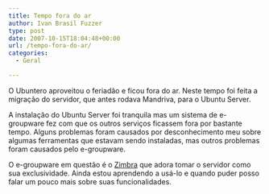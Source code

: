 ```yaml
---
title: Tempo fora do ar
author: Ivan Brasil Fuzzer
type: post
date: 2007-10-15T18:04:48+00:00
url: /tempo-fora-do-ar/
categories:
  - Geral

---
```

O Ubuntero aproveitou o feriadão e ficou fora do ar. Neste tempo foi feita a migração do servidor, que antes rodava Mandriva, para o Ubuntu Server.
  
A instalação do Ubuntu Server foi tranquila mas um sistema de e-groupware fez com que os outros serviços ficassem fora por bastante tempo. Alguns problemas foram causados por desconhecimento meu sobre algumas ferramentas que estavam sendo instaladas, mas outros problemas foram causados pelo e-groupware.
  
O e-groupware em questão é o [Zimbra][1] que adora tomar o servidor como sua exclusividade. Ainda estou aprendendo a usá-lo e quando puder posso falar um pouco mais sobre suas funcionalidades.

 [1]: http://www.zimbra.com